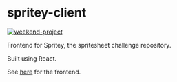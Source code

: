 # spritey-client

[![weekend-project](https://the-weekend-project.vercel.app/api/svg)](https://tducasse.com/posts/the-weekend-project)

Frontend for Spritey, the spritesheet challenge repository.

Built using React.

See [here](https://github.com/tducasse/spritey-client) for the frontend.